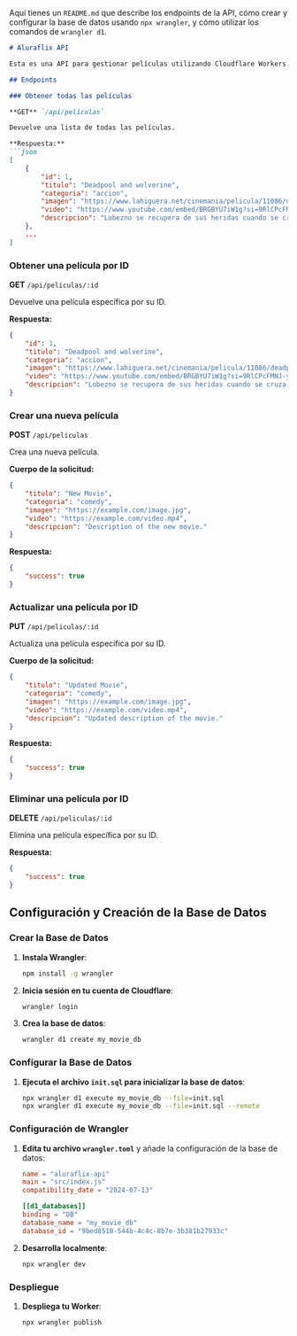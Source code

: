 Aquí tienes un `README.md` que describe los endpoints de la API, cómo crear y configurar la base de datos usando `npx wrangler`, y cómo utilizar los comandos de `wrangler d1`.

```markdown
# Aluraflix API

Esta es una API para gestionar películas utilizando Cloudflare Workers y Cloudflare D1 como base de datos. 

## Endpoints

### Obtener todas las películas

**GET** `/api/peliculas`

Devuelve una lista de todas las películas.

**Respuesta:**
```json
[
    {
        "id": 1,
        "titulo": "Deadpool and wolverine",
        "categoria": "accion",
        "imagen": "https://www.lahiguera.net/cinemania/pelicula/11086/deadpool_y_lobezno-cartel-11876.jpg",
        "video": "https://www.youtube.com/embed/BRGBYU7iW1g?si=9RlCPcFMNJ-yldIE",
        "descripcion": "Lobezno se recupera de sus heridas cuando se cruza con el bocazas, Deadpool, que ha viajado en el tiempo para curarlo con la esperanza de hacerse amigos y formar un equipo para acabar con un enemigo común."
    },
    ...
]
```

### Obtener una película por ID

**GET** `/api/peliculas/:id`

Devuelve una película específica por su ID.

**Respuesta:**
```json
{
    "id": 1,
    "titulo": "Deadpool and wolverine",
    "categoria": "accion",
    "imagen": "https://www.lahiguera.net/cinemania/pelicula/11086/deadpool_y_lobezno-cartel-11876.jpg",
    "video": "https://www.youtube.com/embed/BRGBYU7iW1g?si=9RlCPcFMNJ-yldIE",
    "descripcion": "Lobezno se recupera de sus heridas cuando se cruza con el bocazas, Deadpool, que ha viajado en el tiempo para curarlo con la esperanza de hacerse amigos y formar un equipo para acabar con un enemigo común."
}
```

### Crear una nueva película

**POST** `/api/peliculas`

Crea una nueva película.

**Cuerpo de la solicitud:**
```json
{
    "titulo": "New Movie",
    "categoria": "comedy",
    "imagen": "https://example.com/image.jpg",
    "video": "https://example.com/video.mp4",
    "descripcion": "Description of the new movie."
}
```

**Respuesta:**
```json
{
    "success": true
}
```

### Actualizar una película por ID

**PUT** `/api/peliculas/:id`

Actualiza una película específica por su ID.

**Cuerpo de la solicitud:**
```json
{
    "titulo": "Updated Movie",
    "categoria": "comedy",
    "imagen": "https://example.com/image.jpg",
    "video": "https://example.com/video.mp4",
    "descripcion": "Updated description of the movie."
}
```

**Respuesta:**
```json
{
    "success": true
}
```

### Eliminar una película por ID

**DELETE** `/api/peliculas/:id`

Elimina una película específica por su ID.

**Respuesta:**
```json
{
    "success": true
}
```

## Configuración y Creación de la Base de Datos

### Crear la Base de Datos

1. **Instala Wrangler**:
    ```bash
    npm install -g wrangler
    ```

2. **Inicia sesión en tu cuenta de Cloudflare**:
    ```bash
    wrangler login
    ```

3. **Crea la base de datos**:
    ```bash
    wrangler d1 create my_movie_db
    ```

### Configurar la Base de Datos
1. **Ejecuta el archivo `init.sql` para inicializar la base de datos**:
    ```bash
    npx wrangler d1 execute my_movie_db --file=init.sql
    npx wrangler d1 execute my_movie_db --file=init.sql --remote
    ```

### Configuración de Wrangler

1. **Edita tu archivo `wrangler.toml`** y añade la configuración de la base de datos:

    ```toml
    name = "aluraflix-api"
    main = "src/index.js"
    compatibility_date = "2024-07-13"

    [[d1_databases]]
    binding = "DB"
    database_name = "my_movie_db"
    database_id = "9bed8510-544b-4c4c-8b7e-3b381b27933c"
    ```

2. **Desarrolla localmente**:
    ```bash
    npx wrangler dev
    ```

### Despliegue

1. **Despliega tu Worker**:
    ```bash
    npx wrangler publish
    ```

